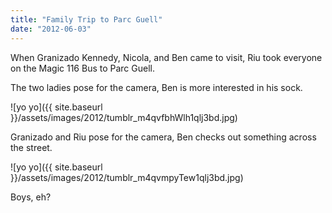 ```yaml
---
title: "Family Trip to Parc Guell"
date: "2012-06-03"
---
```


When Granizado Kennedy, Nicola, and Ben came to visit, Riu took everyone on the Magic 116 Bus to Parc Guell.

The two ladies pose for the camera, Ben is more interested in his sock.

![yo yo]({{ site.baseurl }}/assets/images/2012/tumblr_m4qvfbhWlh1qlj3bd.jpg)

Granizado and Riu pose for the camera, Ben checks out something across the street.

![yo yo]({{ site.baseurl }}/assets/images/2012/tumblr_m4qvmpyTew1qlj3bd.jpg)

Boys, eh?
